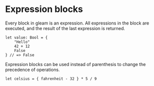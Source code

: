 # Expression blocks

Every block in gleam is an expression. All expressions in the block are
executed, and the result of the last expression is returned.

```rust,noplaypen
let value: Bool = {
    "Hello"
    42 + 12
    False
} // => False
```

Expression blocks can be used instead of parenthesis to change the precedence
of operations.

```rust,noplaypen
let celsius = { fahrenheit - 32 } * 5 / 9
```
